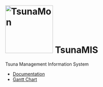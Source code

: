 <h1>
	<img src="http://i253.photobucket.com/albums/hh53/dunhakdis4ever/TsunaMIS/TsunaMon_zps925c2e6e.jpg" border="0" alt="TsunaMon" width="150" height="150" />
	TsunaMIS
</h1>

<p>Tsuna Management Information System</p>

<ul>
	<li><a href="https://drive.google.com/file/d/0B7PffCiui3r-VzRoR3NDUklkVkU/edit?usp=sharing">Documentation</a></li>
	<li><a href="https://drive.google.com/file/d/0B7PffCiui3r-Mk10RlYxWDctT28/edit?usp=sharing">Gantt Chart</a></li>
</ul>
